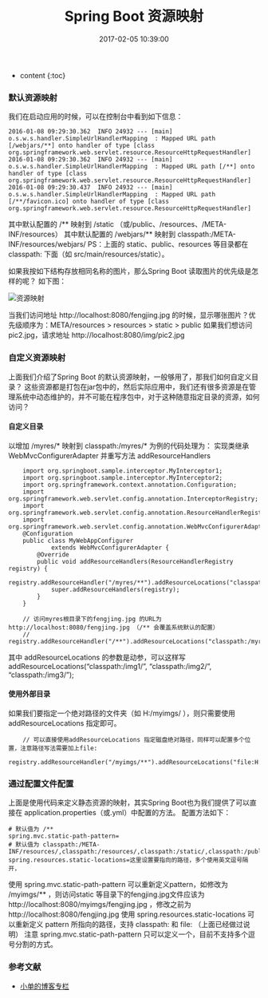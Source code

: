 ﻿---
layout: post
title:  "Spring Boot 资源映射"
date:   2017-02-05 10:39:00
categories: springboot
excerpt: 资源映射
---

* content
{:toc}


### 默认资源映射

我们在启动应用的时候，可以在控制台中看到如下信息：

    2016-01-08 09:29:30.362  INFO 24932 --- [main] o.s.w.s.handler.SimpleUrlHandlerMapping  : Mapped URL path [/webjars/**] onto handler of type [class org.springframework.web.servlet.resource.ResourceHttpRequestHandler]
    2016-01-08 09:29:30.362  INFO 24932 --- [main] o.s.w.s.handler.SimpleUrlHandlerMapping  : Mapped URL path [/**] onto handler of type [class org.springframework.web.servlet.resource.ResourceHttpRequestHandler]
    2016-01-08 09:29:30.437  INFO 24932 --- [main] o.s.w.s.handler.SimpleUrlHandlerMapping  : Mapped URL path [/**/favicon.ico] onto handler of type [class org.springframework.web.servlet.resource.ResourceHttpRequestHandler]

其中默认配置的 /** 映射到 /static （或/public、/resources、/META-INF/resources）
其中默认配置的 /webjars/** 映射到 classpath:/META-INF/resources/webjars/
PS：上面的 static、public、resources 等目录都在 classpath: 下面（如 src/main/resources/static）。

如果我按如下结构存放相同名称的图片，那么Spring Boot 读取图片的优先级是怎样的呢？
如下图： 

![资源映射](http://img.blog.csdn.net/20160112092328665)

当我们访问地址 http://localhost:8080/fengjing.jpg 的时候，显示哪张图片？优先级顺序为：META/resources > resources > static > public
如果我们想访问pic2.jpg，请求地址 http://localhost:8080/img/pic2.jpg

### 自定义资源映射

上面我们介绍了Spring Boot 的默认资源映射，一般够用了，那我们如何自定义目录？
这些资源都是打包在jar包中的，然后实际应用中，我们还有很多资源是在管理系统中动态维护的，并不可能在程序包中，对于这种随意指定目录的资源，如何访问？

#### 自定义目录

以增加 /myres/* 映射到 classpath:/myres/* 为例的代码处理为：
实现类继承 WebMvcConfigurerAdapter 并重写方法 addResourceHandlers

        import org.springboot.sample.interceptor.MyInterceptor1;
        import org.springboot.sample.interceptor.MyInterceptor2;
        import org.springframework.context.annotation.Configuration;
        import org.springframework.web.servlet.config.annotation.InterceptorRegistry;
        import org.springframework.web.servlet.config.annotation.ResourceHandlerRegistry;
        import org.springframework.web.servlet.config.annotation.WebMvcConfigurerAdapter;
        @Configuration
        public class MyWebAppConfigurer 
                extends WebMvcConfigurerAdapter {
            @Override
            public void addResourceHandlers(ResourceHandlerRegistry registry) {
                registry.addResourceHandler("/myres/**").addResourceLocations("classpath:/myres/");
                super.addResourceHandlers(registry);
            }
        }

        // 访问myres根目录下的fengjing.jpg 的URL为 http://localhost:8080/fengjing.jpg （/** 会覆盖系统默认的配置）
        // registry.addResourceHandler("/**").addResourceLocations("classpath:/myres/").addResourceLocations("classpath:/static/");

其中 addResourceLocations 的参数是动参，可以这样写 addResourceLocations(“classpath:/img1/”, “classpath:/img2/”, “classpath:/img3/”);

#### 使用外部目录

如果我们要指定一个绝对路径的文件夹（如 H:/myimgs/ ），则只需要使用 addResourceLocations 指定即可。

        // 可以直接使用addResourceLocations 指定磁盘绝对路径，同样可以配置多个位置，注意路径写法需要加上file:
        registry.addResourceHandler("/myimgs/**").addResourceLocations("file:H:/myimgs/");

### 通过配置文件配置

上面是使用代码来定义静态资源的映射，其实Spring Boot也为我们提供了可以直接在 application.properties（或.yml）中配置的方法。
配置方法如下：

    # 默认值为 /**
    spring.mvc.static-path-pattern=
    # 默认值为 classpath:/META-INF/resources/,classpath:/resources/,classpath:/static/,classpath:/public/ 
    spring.resources.static-locations=这里设置要指向的路径，多个使用英文逗号隔开，

使用 spring.mvc.static-path-pattern 可以重新定义pattern，如修改为 /myimgs/** ，则访问static 等目录下的fengjing.jpg文件应该为 http://localhost:8080/myimgs/fengjing.jpg ，修改之前为 http://localhost:8080/fengjing.jpg
使用 spring.resources.static-locations 可以重新定义 pattern 所指向的路径，支持 classpath: 和 file: （上面已经做过说明）
注意 spring.mvc.static-path-pattern 只可以定义一个，目前不支持多个逗号分割的方式。


### 参考文献

* [小单的博客专栏](http://blog.csdn.net/catoop/article/details/50501688)

